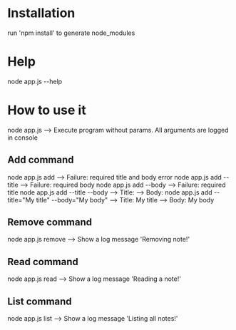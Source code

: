 # Installation #
run 'npm install' to generate node_modules

# Help #
node app.js --help

# How to use it #
node app.js --> Execute program without params. All arguments are logged in console

## Add command ##
node app.js add
    --> Failure: required title and body error
node app.js add --title
    --> Failure: required body
node app.js add --body
    --> Failure: required title
node app.js add --title --body
    --> Title:
    --> Body:
node app.js add --title="My title" --body="My body"
    --> Title: My title
    --> Body: My body

## Remove command ##
node app.js remove --> Show a log message 'Removing note!'

## Read command ##
node app.js read --> Show a log message 'Reading a note!'

## List command ##
node app.js list --> Show a log message 'Listing all notes!'
